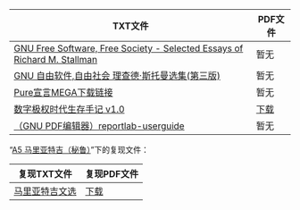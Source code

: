 | TXT文件 | PDF文件 |
| ------- | ------- |
| [GNU Free Software, Free Society - Selected Essays of Richard M. Stallman](TP%20%E8%87%AA%E5%8A%A8%E5%8C%96%E6%8A%80%E6%9C%AF%E3%80%81%E8%AE%A1%E7%AE%97%E6%8A%80%E6%9C%AF/GNU/GNU%20Free%20Software%2C%20Free%20Society%20-%20Selected%20Essays%20of%20Richard%20M.%20Stallman.txt) | 暂无 |
| [GNU 自由软件,自由社会 理查德·斯托曼选集(第三版)](TP%20%E8%87%AA%E5%8A%A8%E5%8C%96%E6%8A%80%E6%9C%AF%E3%80%81%E8%AE%A1%E7%AE%97%E6%8A%80%E6%9C%AF/GNU/GNU%20%E8%87%AA%E7%94%B1%E8%BD%AF%E4%BB%B6%2C%E8%87%AA%E7%94%B1%E7%A4%BE%E4%BC%9A%20%E7%90%86%E6%9F%A5%E5%BE%B7%C2%B7%E6%96%AF%E6%89%98%E6%9B%BC%E9%80%89%E9%9B%86%28%E7%AC%AC%E4%B8%89%E7%89%88%29.txt) | 暂无 |
| [Pure宣言MEGA下载链接](TP%20%E8%87%AA%E5%8A%A8%E5%8C%96%E6%8A%80%E6%9C%AF%E3%80%81%E8%AE%A1%E7%AE%97%E6%8A%80%E6%9C%AF/Pure%E5%AE%A3%E8%A8%80MEGA%E4%B8%8B%E8%BD%BD%E9%93%BE%E6%8E%A5.txt) | 暂无 |
| [数字极权时代生存手记 v1.0](TP%20%E8%87%AA%E5%8A%A8%E5%8C%96%E6%8A%80%E6%9C%AF%E3%80%81%E8%AE%A1%E7%AE%97%E6%8A%80%E6%9C%AF/%E6%95%B0%E5%AD%97%E6%9E%81%E6%9D%83%E6%97%B6%E4%BB%A3%E7%94%9F%E5%AD%98%E6%89%8B%E8%AE%B0%20v1.0.txt) | [下载](TP%20%E8%87%AA%E5%8A%A8%E5%8C%96%E6%8A%80%E6%9C%AF%E3%80%81%E8%AE%A1%E7%AE%97%E6%8A%80%E6%9C%AF/%E6%95%B0%E5%AD%97%E6%9E%81%E6%9D%83%E6%97%B6%E4%BB%A3%E7%94%9F%E5%AD%98%E6%89%8B%E8%AE%B0%20v1.0.pdf) |
| [（GNU PDF编辑器）reportlab-userguide](TP%20%E8%87%AA%E5%8A%A8%E5%8C%96%E6%8A%80%E6%9C%AF%E3%80%81%E8%AE%A1%E7%AE%97%E6%8A%80%E6%9C%AF/GNU/%EF%BC%88GNU%20PDF%E7%BC%96%E8%BE%91%E5%99%A8%EF%BC%89reportlab-userguide.txt) | 暂无 |

“[A5 马里亚特吉（秘鲁）](../A5%20%E9%A9%AC%E9%87%8C%E4%BA%9A%E7%89%B9%E5%90%89%EF%BC%88%E7%A7%98%E9%B2%81%EF%BC%89)”下的复现文件：

| 复现TXT文件 | 复现PDF文件 |
| ------- | ------- |
| [马里亚特吉文选](../A5%20%E9%A9%AC%E9%87%8C%E4%BA%9A%E7%89%B9%E5%90%89%EF%BC%88%E7%A7%98%E9%B2%81%EF%BC%89/%E9%A9%AC%E9%87%8C%E4%BA%9A%E7%89%B9%E5%90%89%E6%96%87%E9%80%89.txt) | [下载](../A5%20%E9%A9%AC%E9%87%8C%E4%BA%9A%E7%89%B9%E5%90%89%EF%BC%88%E7%A7%98%E9%B2%81%EF%BC%89/%E9%A9%AC%E9%87%8C%E4%BA%9A%E7%89%B9%E5%90%89%E6%96%87%E9%80%89.pdf) |
